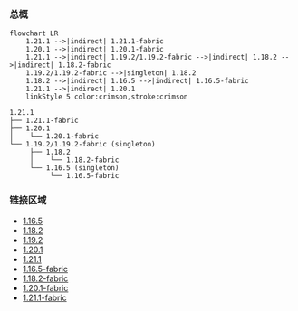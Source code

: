 ### 总概

```mermaid
flowchart LR
    1.21.1 -->|indirect| 1.21.1-fabric
    1.20.1 -->|indirect| 1.20.1-fabric
    1.21.1 -->|indirect| 1.19.2/1.19.2-fabric -->|indirect| 1.18.2 -->|indirect| 1.18.2-fabric
    1.19.2/1.19.2-fabric -->|singleton| 1.18.2
    1.18.2 -->|indirect| 1.16.5 -->|indirect| 1.16.5-fabric
    1.21.1 -->|indirect| 1.20.1
    linkStyle 5 color:crimson,stroke:crimson
```

```
1.21.1
├── 1.21.1-fabric
├── 1.20.1
│    └── 1.20.1-fabric
└── 1.19.2/1.19.2-fabric (singleton)
     ├── 1.18.2
     │    └── 1.18.2-fabric
     └── 1.16.5 (singleton)
          └── 1.16.5-fabric
```

### 链接区域

- [1.16.5](/projects/1.16/assets/macaws-furniture/mcwfurnitures)
- [1.18.2](/projects/1.18/assets/macaws-furniture/mcwfurnitures)
- [1.19.2](/projects/1.19/assets/macaws-furniture/mcwfurnitures)
- [1.20.1](/projects/1.20/assets/macaws-furniture/mcwfurnitures)
- [1.21.1](/projects/1.21/assets/macaws-furniture/mcwfurnitures)
- [1.16.5-fabric](/projects/1.16-fabric/assets/macaws-furniture/mcwfurnitures)
- [1.18.2-fabric](/projects/1.18-fabric/assets/macaws-furniture/mcwfurnitures)
- [1.20.1-fabric](/projects/1.20-fabric/assets/macaws-furniture/mcwfurnitures)
- [1.21.1-fabric](/projects/1.21-fabric/assets/macaws-furniture/mcwfurnitures)